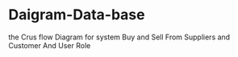 # Daigram-Data-base
the Crus flow Diagram for system Buy and Sell From Suppliers and Customer And User Role   
